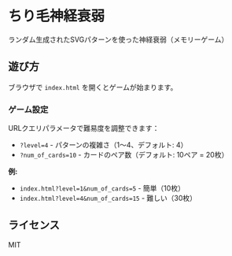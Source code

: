# ちり毛神経衰弱

ランダム生成されたSVGパターンを使った神経衰弱（メモリーゲーム）

## 遊び方

ブラウザで `index.html` を開くとゲームが始まります。

### ゲーム設定

URLクエリパラメータで難易度を調整できます：

- `?level=4` - パターンの複雑さ（1〜4、デフォルト: 4）
- `?num_of_cards=10` - カードのペア数（デフォルト: 10ペア = 20枚）

**例:**
- `index.html?level=1&num_of_cards=5` - 簡単（10枚）
- `index.html?level=4&num_of_cards=15` - 難しい（30枚）

## ライセンス

MIT

